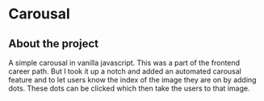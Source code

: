 # Carousal

## About the project

A simple carousal in vanilla javascript. This was a part of the frontend career path. But I took it up a notch and added an automated carousal feature and to let users know the index of the image they are on by adding dots. These dots can be clicked which then take the users to that image.
